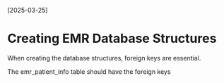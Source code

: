 [2025-03-25]

# Creating EMR Database Structures

When creating the database structures, foreign keys are essential.

The emr_patient_info table should have the foreign keys
